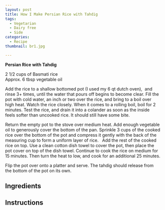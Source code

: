```yaml
---
layout: post
title: How I Make Persian Rice with Tahdig
tags:
  - Vegetarian
  - Dairy free
  - Side
categories:
  - Recipe
thumbnail: br1.jpg

---
```


**Persian Rice with Tahdig**  
  
2 1/2 cups of Basmati rice  
Approx. 6 tbsp vegetable oil  
  
Add the rice to a shallow bottomed pot (I used my 6 qt dutch oven),  and rinse 3+ times, until the water that pours off begins to become clear. Fill the pot with cold water, an inch or two over the rice, and bring to a boil over high heat. Watch the rice closely. When it comes to a rolling boil, boil for 2 minutes. Test the rice, and drain it into a colander as soon as the inside feels softer than uncooked rice. It should still have some bite.  
  
Return the empty pot to the stove over medium heat. Add enough vegetable oil to generously cover the bottom of the pan. Sprinkle 3 cups of the cooked rice over the bottom of the pot and compress it gently with the back of the measuring cup to form a uniform layer of rice.   Add the rest of the cooked rice on top. Use a clean cotton dish towel to cover the pot, then place the pot cover on top of the dish towel. Continue to cook the rice on medium for 15 minutes. Then turn the heat to low, and cook for an additional 25 minutes.  
  
Flip the pot over onto a platter and serve. The tahdig should release from the bottom of the pot on its own.

## Ingredients



## Instructions







